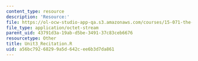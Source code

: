 ```yaml
---
content_type: resource
description: 'Resource:'
file: https://ol-ocw-studio-app-qa.s3.amazonaws.com/courses/15-071-the-analytics-edge-spring-2017/a56bc79268299a5d642cee6b3d7da861_Unit3_Recitation.R
file_type: application/octet-stream
parent_uid: 43791d3a-19ab-d5be-3491-37c83ceb6676
resourcetype: Other
title: Unit3_Recitation.R
uid: a56bc792-6829-9a5d-642c-ee6b3d7da861
---
```

